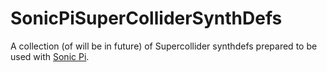 # SonicPiSuperColliderSynthDefs

A collection (of will be in future) of Supercollider synthdefs prepared to be used with [Sonic Pi](https://github.com/sonic-pi-net/sonic-pi).